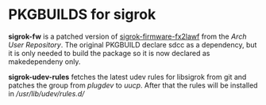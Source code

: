 # PKGBUILDS for sigrok
**sigrok-fw** is a patched version of [sigrok-firmware-fx2lawf](https://aur.archlinux.org/packages/sigrok-firmware-fx2lafw/)
from the *Arch User Repository*.
The original PKGBUILD declare sdcc as a dependency, but it is only needed to build the package
so it is now declared as makedependeny only.

**sigrok-udev-rules** fetches the latest udev rules for libsigrok from git and patches the group from
*plugdev* to *uucp*. After that the rules will be installed in */usr/lib/udev/rules.d/*
